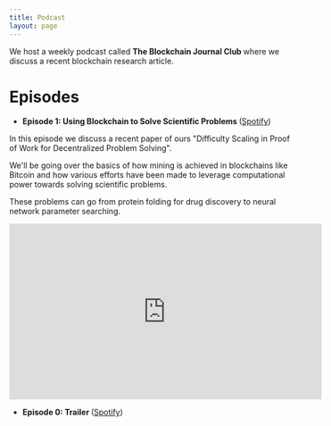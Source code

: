 ```yaml
---
title: Podcast 
layout: page 
---
```



<head>
<script src="https://ajax.googleapis.com/ajax/libs/jquery/3.2.1/jquery.min.js"></script>
</head>

<style>

#test p {
  opacity: 0;
}
</style>

<script>
$("#test p").delay(10).animate({ opacity: 1  }, 700);
</script>

<p id="test"> We host a weekly podcast called <b> The Blockchain Journal Club </b> where we discuss a recent blockchain research article. 

</p>


<h1> Episodes </h1>

* <b> Episode 1: Using Blockchain to Solve Scientific Problems  </b> (<a href="https://open.spotify.com/episode/4QCZ5AFYe1ZPHRHbYiRuAt?si=0R5FKksXRd-attTuH6QA0A" target="_blank">Spotify</a>)

In this episode we discuss a recent paper of ours "Difficulty Scaling in Proof of Work for Decentralized Problem Solving".

We'll be going over the basics of how mining is achieved in blockchains like Bitcoin and how various efforts have been made to leverage computational power towards solving scientific problems.

These problems can go from protein folding for drug discovery to neural network parameter searching.

<iframe width="560" height="315" src="https://www.youtube.com/embed/PLeTJ6bFfF4" frameborder="0" allow="accelerometer; autoplay; encrypted-media; gyroscope; picture-in-picture" allowfullscreen></iframe>

* <b> Episode 0: Trailer </b> (<a href="https://open.spotify.com/episode/3FVRAyWXSbCBYU14uZXICV?si=QMIsSC9mQYO-078POTZU5w" target="_blank">Spotify</a>)



